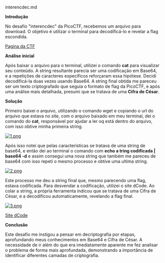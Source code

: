 interencdec.md

**Introdução**

No desafio "interencdec" da PicoCTF, recebemos um arquivo para download. O objetivo é utilizar o terminal para decodificá-lo e revelar a flag escondida.


<a href="https://play.picoctf.org/practice/challenge/418">Pagina da CTF</a>

**Análise inicial**


Após baixar o arquivo para o terminal, utilizei o comando **cat** para visualizar seu conteúdo. A string resultante parecia ser uma codificação em Base64, e a repetições de caracteres específicos reforçaram essa hipótese. Decidi decodificá-la duas vezes usando Base64. A string final obtida me pareceu ser um texto criptografado que seguia o formato de flag da PicoCTF, e após uma análise mais detalhada, presumi que se tratava de uma **Cifra de César**.


**Solução**

Primeiro baixei o arquivo, utilizando o comando wget e copiando o url do arquivo que estava no site, com o arquivo baixado em meu terminal, dei o comando do **cat**, responsável por ajudar a ler oq está dentro do arquivo, com isso obtive minha primeira string.

[![1.png](https://i.postimg.cc/mkzCr19B/1.png)](https://postimg.cc/8fGjK5w0)



Após isso notei que pelas características se tratava de uma string de base64, e então dei ao terminal o comando com **echo a tring codificada | base64 -d**  e assim consegui uma nova string que também me pareceu de base64 com isso repeti o mesmo processo e obtive uma ultima string.





[![2.png](https://i.postimg.cc/hvkxQ48x/2.png)](https://postimg.cc/9wBzvhnF)

Este processo me deu a string final que, mesmo parecendo uma flag, estava codificada. Para desvendar a codificação, utilizei o site dCode. Ao colar a string, a própria ferramenta indicou que se tratava de uma Cifra de César, e a decodificou automaticamente, revelando a flag final.

[![3.png](https://i.postimg.cc/8PvLQWDb/3.png)](https://postimg.cc/zVJyTyyL)

<a href="https://www.dcode.fr/caesar-cipher">Site dCode</a>

**Conclusão**



Este desafio me instigou a pensar em decriptografia por etapas, aprofundando meus conhecimentos em Base64 e Cifra de César. A necessidade de ir além do que era imediatamente aparente me fez analisar o problema de forma mais aprofundada, demonstrando a importância de identificar diferentes camadas de criptografia.
